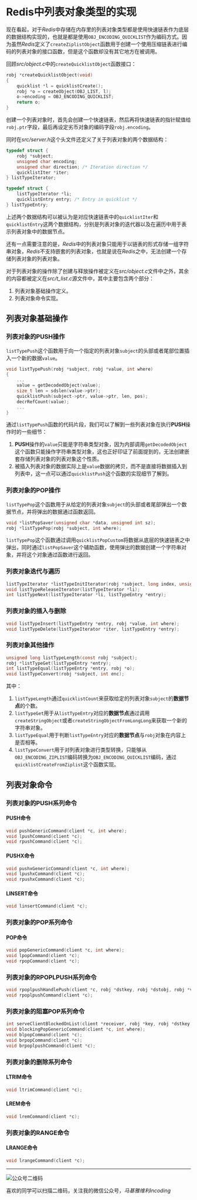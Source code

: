 # Redis中列表对象类型的实现
现在看起，对于*Redis*中存储在内存里的列表对象类型都是使用快速链表作为底层的数据结构实现的，也就是都是使用`OBJ_ENCODING_QUICKLIST`作为编码方式。因为虽然*Redis*定义了`createZiplistObject`函数用于创建一个使用压缩链表进行编码的列表对象的接口函数，但是这个函数却没有其它地方在被调用。

回顾*src/object.c*中的`createQuicklistObject`函数接口：
```c
robj *createQuicklistObject(void)
{
	quicklist *l = quicklistCreate();
	robj *o = createObject(OBJ_LIST, l);
	o->encoding = OBJ_ENCODING_QUICKLIST;
	return o;
}
```
创建一个列表对象时，首先会创建一个快速链表，然后再将快速链表的指针赋值给`robj.ptr`字段，最后再设定劣币对象的编码字段`robj.encoding`。

同时在*src/server.h*这个头文件还定义了关于列表对象的两个数据结构：
```c
typedef struct {
	robj *subject;
	unsigned char encoding;
	unsigned char direction; /* Iteration direction */
	quicklistIter *iter;
} listTypeIterator;

typedef struct {
	listTypeIterator *li;
	quicklistEntry entry; /* Entry in quicklist */
} listTypeEntry;
```
上述两个数据结构可以被认为是对应快速链表中的`quicklistIter`和`quicklistEntry`这两个数据结构，分别是列表对象的迭代器以及在遍历中用于表示列表对象中的数据节点。

还有一点需要注意的是，*Redis*中的列表对象只能用于以链表的形式存储一组字符串对象，*Redis*不支持嵌套的列表对象，也就是说在*Redis*之中，无法创建一个存储列表对象的列表对象。

对于列表对象的操作除了创建与释放操作被定义在*src/object.c*文件中之外，其余的内容都被定义在*src/t_list.c*源文件中，其中主要包含两个部分：
1. 列表对象基础操作定义。
2. 列表对象命令实现。

## 列表对象基础操作

### 列表对象的PUSH操作
`listTypePush`这个函数用于向一个指定的列表对象`subject`的头部或者尾部位置插入一个新的数据`value`。
```c
void listTypePush(robj *subject, robj *value, int where)
{
	...
	value = getDecodedObject(value);
	size_t len = sdslen(value->ptr);
	quicklistPush(subject->ptr, value->ptr, len, pos);
	decrRefCount(value);
	...
}
```
通过`listTypePush`函数的代码片段，我们可以了解到一些列表对象在执行**PUSH**操作时的一些细节：
1. **PUSH**操作的`value`只能是字符串类型对象，因为内部调用`getDecodedObject`这个函数只能操作字符串类型对象，这也正好印证了前面提到的，无法创建嵌套存储列表对象的列表对象这个性质。
2. 被插入列表对象的数据实际上是`value`数据的拷贝，而不是直接将数据插入到列表中，这一点可以通过`quicklistPush`这个函数的实现细节了解到。

### 列表对象的POP操作
`listTypePop`这个函数用于从给定的列表对象`subject`的头部或者尾部弹出一个数据节点，并将弹出的数据通过函数返回。
```c
void *listPopSaver(unsigned char *data, unsigned int sz);
robj *listTypePop(robj *subject, int where);
```
`listTypePop`这个函数通过调用`quicklistPopCustom`将数据从底层的快速链表之中弹出，同时通过`listPopSaver`这个辅助函数，使用弹出的数据创建一个字符串对象，并将这个对象通过函数进行返回。

### 列表对象迭代与遍历
```c
listTypeIterator *listTypeInitIterator(robj *subject, long index, unsigned char direction);
void listTypeReleaseIterator(listTypeIterator *li);
int listTypeNext(listTypeIterator *li, listTypeEntry *entry);
```

### 列表对象的插入与删除
```c
void listTypeInsert(listTypeEntry *entry, robj *value, int where);
void listTypeDelete(listTypeIterator *iter, listTypeEntry *entry);
```

### 列表对象其他操作
```c
unsigned long listTypeLength(const robj *subject);
robj *listTypeGet(listTypeEntry *entry);
int listTypeEqual(listTypeEntry *entry, robj *o);
void listTypeConvert(robj *subject, int enc);
```
其中：
1. `listTypeLength`通过`quicklistCount`来获取给定的列表对象`subject`的**数据节点**的个数。
2. `listTypeGet`用于从`listTypeEntry`对应的**数据节点**通过调用`createStringObject`或者`createStringObjectFromLongLong`来获取一个新的字符串对象。
3. `listTypeEqual`用于判断`listTypeEntry`对应的**数据节点**与`robj`对象在内容上是否相等。
4. `listTypeConvert`用于对列表对象进行类型转换，只能够从`OBJ_ENCODING_ZIPLIST`编码转换为`OBJ_ENCODING_QUICKLIST`编码，通过`quicklistCreateFromZiplist`这个函数实现。

## 列表对象命令
### 列表对象的PUSH系列命令
#### PUSH命令
```c
void pushGenericCommand(client *c, int where);
void lpushCommand(client *c);
void rpushCommand(client *c);
```

#### PUSHX命令
```c
void pushxGenericCommand(client *c, int where);
void lpushxCommand(client *c);
void rpushxCommand(client *c);
```

#### LINSERT命令
```c
void linsertCommand(client *c);
```

### 列表对象的POP系列命令
#### POP命令
```c
void popGenericCommand(client *c, int where);
void lpopCommand(client *c);
void rpopCommand(client *c);
```

### 列表对象的RPOPLPUSH系列命令
```c
void rpoplpushHandlePush(client *c, robj *dstkey, robj *dstobj, robj *value);
void rpoplpushCommand(client *c);
```

### 列表对象的阻塞POP系列命令
```c
int serveClientBlockedOnList(client *receiver, robj *key, robj *dstkey, redisDb *db, robj *value, int where);
void blockingPopGenericCommand(client *c, int where);
void blpopCommand(client *c);
void brpopCommand(client *c);
void brpoplpushCommand(client *c);
```

### 列表对象的删除系列命令
#### LTRIM命令
```c
void ltrimCommand(client *c);
```

#### LREM命令
```c
void lremCommand(client *c);
```

### 列表对象的RANGE命令
#### LRANGE命令
```c
void lrangeCommand(client *c);
```

***
![公众号二维码](https://machiavelli-1301806039.cos.ap-beijing.myqcloud.com/qrcode_for_gh_836beef2355a_344.jpg)

喜欢的同学可以扫描二维码，关注我的微信公众号，*马基雅维利incoding*
